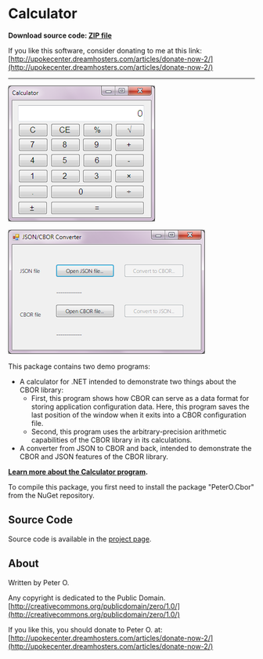 Calculator
====

**Download source code: [ZIP file](https://github.com/peteroupc/Calculator/archive/master.zip)**

If you like this software, consider donating to me at this link: [http://upokecenter.dreamhosters.com/articles/donate-now-2/](http://upokecenter.dreamhosters.com/articles/donate-now-2/)

----

![Calculator](calc.png)

![JSON-to-CBOR converter](jsoncbor.png)

This package contains two demo programs:

* A calculator for .NET intended to demonstrate two things about the CBOR
library:
    * First, this program shows how CBOR can serve as a data format for storing application configuration data.
      Here, this program saves the last position of the window when it exits into a CBOR
      configuration file.
    * Second, this program uses the arbitrary-precision arithmetic capabilities of the
       CBOR library in its calculations.
* A converter from JSON to CBOR and back, intended to demonstrate the CBOR
and JSON features of the CBOR library.

**[Learn more about the Calculator program](https://peteroupc.github.io/Calculator/AboutTheCode.html).**

To compile this package, you first need to install the package "PeterO.Cbor" from the NuGet repository.

Source Code
---------
Source code is available in the [project page](https://github.com/peteroupc/Calculator).

About
-----------

Written by Peter O.

Any copyright is dedicated to the Public Domain.
[http://creativecommons.org/publicdomain/zero/1.0/](http://creativecommons.org/publicdomain/zero/1.0/)

If you like this, you should donate to Peter O.
at: [http://upokecenter.dreamhosters.com/articles/donate-now-2/](http://upokecenter.dreamhosters.com/articles/donate-now-2/)

